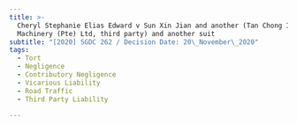 ```yaml
---
title: >-
  Cheryl Stephanie Elias Edward v Sun Xin Jian and another (Tan Chong Industrial
  Machinery (Pte) Ltd, third party) and another suit
subtitle: "[2020] SGDC 262 / Decision Date: 20\_November\_2020"
tags:
  - Tort
  - Negligence
  - Contributory Negligence
  - Vicarious Liability
  - Road Traffic
  - Third Party Liability

---
```


